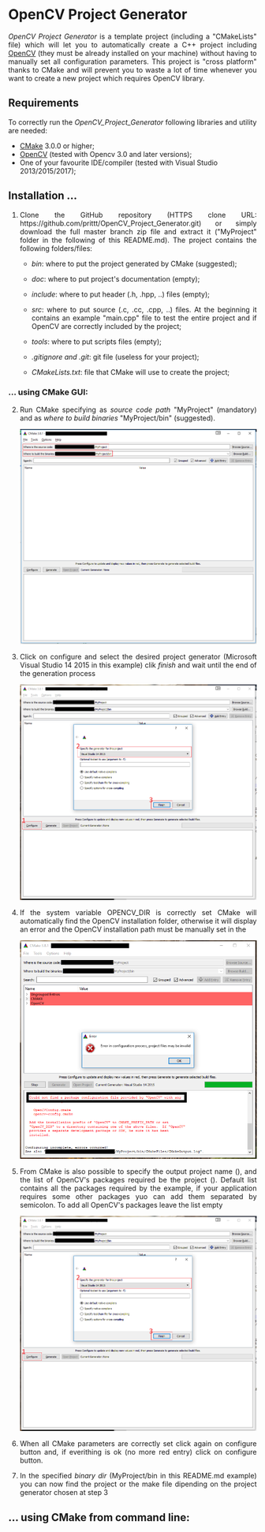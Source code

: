 # OpenCV Project Generator

<p align="justify"> 
<i>OpenCV Project Generator</i> is a template project (including a "CMakeLists" file) which will let you to automatically create a C++ project including <a href="http://opencv.org/">OpenCV</a> (they must be already installed on your machine) without having to manually set all configuration parameters.
This project is "cross platform" thanks to CMake and will prevent you to waste a lot of time whenever you want to create a new project which requires OpenCV library. 
</p>

## Requirements

<p align="justify">To correctly run the <i>OpenCV_Project_Generator</i> following libraries and utility are needed:</p>

<ul>
	<li> <a href="https://cmake.org/download/">CMake</a> 3.0.0 or higher; </li>
	<li> <a href="http://opencv.org/downloads.html">OpenCV</a> (tested with Opencv 3.0 and later versions); </li>
	<li> One of your favourite IDE/compiler (tested with Visual Studio 2013/2015/2017); </li>
</ul>

## Installation ...

<ol>
	<li><p align="justify">Clone the GitHub repository (HTTPS clone URL: https://github.com/prittt/OpenCV_Project_Generator.git) or simply download the full master branch zip file and extract it ("MyProject" folder in the following of this README.md). The project contains the following folders/files: </p> </li>
	<ul>
		<li> <p align="justify"><i>bin</i>: where to put the project generated by CMake (suggested);</p> </li>
		<li> <p align="justify"><i>doc</i>: where to put project's documentation (empty);</p> </li>	
		<li> <p align="justify"><i>include</i>: where to put header (.h, .hpp, ..) files (empty);</p> </li>
		<li> <p align="justify"><i>src</i>: where to put source (.c, .cc, .cpp, ..) files. At the beginning it contains an example "main.cpp" file to test the entire project and if OpenCV are correctly included by the project;</p> </li>
		<li> <p align="justify"><i>tools</i>: where to put scripts files (empty);</p> </li>
		<li> <p align="justify"><i>.gitignore and .git</i>: git file (useless for your project);</p> </li>
		<li> <p align="justify"><i>CMakeLists.txt</i>: file that CMake will use to create the project;</p> </li>
	</ul>
</ol>

### ... using CMake GUI:

<ol start="2">
	<li> <p align="justify">Run CMake specifying as <i>source code path</i> "MyProject" (mandatory) and as <i>where to build binaries</i> "MyProject/bin" (suggested). </p> 
	     <img src="https://github.com/prittt/OpenCV_Project_Generator/blob/master/data/readme_imgs/step_1.png" alt="step_1">
	</li>
	<li> <p align="justify">Click on configure and select the desired project generator (Microsoft Visual Studio 14 2015 in this example) clik <i>finish</i> and wait until the end of the generation process </p> 
	     <img src="https://github.com/prittt/OpenCV_Project_Generator/blob/master/data/readme_imgs/step_2.png" alt="step_2"> 
	</li>
	<li> <p align="justify">If the system variable OPENCV_DIR is correctly set CMake will automatically find the OpenCV installation folder, otherwise it will display an error and the OpenCV installation path must be manually set in the  </p> </li>
	     <img src="https://github.com/prittt/OpenCV_Project_Generator/blob/master/data/readme_imgs/step_3.png" alt="step_3">
	<li> <p align="justify">From CMake is also possible to specify the output project name (), and the list of OpenCV's packages required be the project (). Default list contains all the packages required by the example, if your application requires some other packages yuo can add them separated by semicolon. To add all OpenCV's packages leave the list empty</p>
	     <img src="https://github.com/prittt/OpenCV_Project_Generator/blob/master/data/readme_imgs/step_2.png" alt="step_2">
	</li>
	<li> <p align="justify">When all CMake parameters are correctly set click again on configure button and, if everithing is ok (no more red entry) click on configure button. </p>
	</li>
	<li> <p align="justify">In the specified <i>binary dir</i> (MyProject/bin in this README.md example) you can now find the project or the make file dipending on the project generator chosen at step 3</p> 
	</li>
</ol>

## ... using CMake from command line:

<ol start="2">

</ol>



